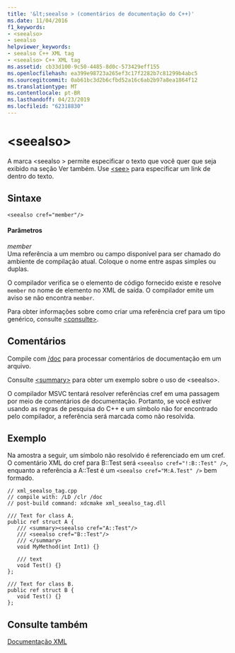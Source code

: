 ```yaml
---
title: '&lt;seealso > (comentários de documentação do C++)'
ms.date: 11/04/2016
f1_keywords:
- <seealso>
- seealso
helpviewer_keywords:
- seealso C++ XML tag
- <seealso> C++ XML tag
ms.assetid: cb33d100-9c50-4485-8d0c-573429eff155
ms.openlocfilehash: ea399e98723a265ef3c17f2282b7c81299b4abc5
ms.sourcegitcommit: 0ab61bc3d2b6cfbd52a16c6ab2b97a8ea1864f12
ms.translationtype: MT
ms.contentlocale: pt-BR
ms.lasthandoff: 04/23/2019
ms.locfileid: "62318830"
---
```

# <a name="ltseealsogt"></a>&lt;seealso&gt;

A marca \<seealso > permite especificar o texto que você quer que seja exibido na seção Ver também. Use [\<see>](see-visual-cpp.md) para especificar um link de dentro do texto.

## <a name="syntax"></a>Sintaxe

```
<seealso cref="member"/>
```

#### <a name="parameters"></a>Parâmetros

*member*<br/>
Uma referência a um membro ou campo disponível para ser chamado do ambiente de compilação atual.  Coloque o nome entre aspas simples ou duplas.

O compilador verifica se o elemento de código fornecido existe e resolve `member` no nome de elemento no XML de saída.  O compilador emite um aviso se não encontra `member`.

Para obter informações sobre como criar uma referência cref para um tipo genérico, consulte [ \<consulte>](see-visual-cpp.md).

## <a name="remarks"></a>Comentários

Compile com [/doc](doc-process-documentation-comments-c-cpp.md) para processar comentários de documentação em um arquivo.

Consulte [\<summary>](summary-visual-cpp.md) para obter um exemplo sobre o uso de \<seealso>.

O compilador MSVC tentará resolver referências cref em uma passagem por meio de comentários de documentação.  Portanto, se você estiver usando as regras de pesquisa do C++ e um símbolo não for encontrado pelo compilador, a referência será marcada como não resolvida.

## <a name="example"></a>Exemplo

Na amostra a seguir, um símbolo não resolvido é referenciado em um cref. O comentário XML do cref para B::Test será `<seealso cref="!:B::Test" />`, enquanto a referência a A::Test é um `<seealso cref="M:A.Test" />` bem formado.

```
// xml_seealso_tag.cpp
// compile with: /LD /clr /doc
// post-build command: xdcmake xml_seealso_tag.dll

/// Text for class A.
public ref struct A {
   /// <summary><seealso cref="A::Test"/>
   /// <seealso cref="B::Test"/>
   /// </summary>
   void MyMethod(int Int1) {}

   /// text
   void Test() {}
};

/// Text for class B.
public ref struct B {
   void Test() {}
};
```

## <a name="see-also"></a>Consulte também

[Documentação XML](xml-documentation-visual-cpp.md)
